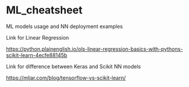# ML_cheatsheet
ML models usage and NN deployment examples

Link for Linear Regression 

https://python.plainenglish.io/ols-linear-regression-basics-with-pythons-scikit-learn-4ecfe88145b 


Link for difference between Keras and Scikit NN models

https://mljar.com/blog/tensorflow-vs-scikit-learn/
